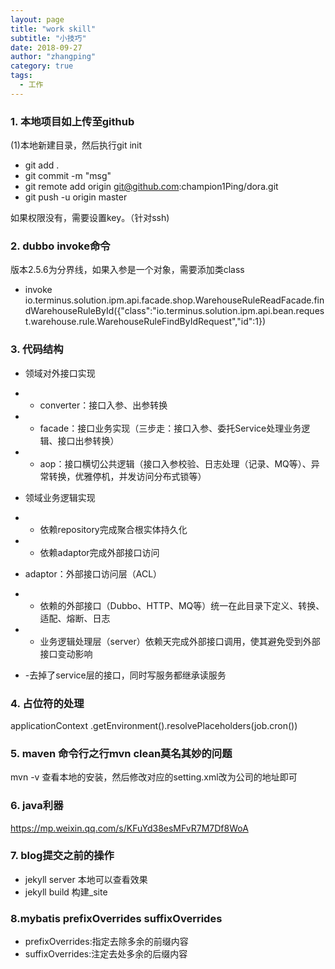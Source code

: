 ```yaml
---
layout: page
title: "work skill"
subtitle: "小技巧"
date: 2018-09-27
author: "zhangping"
category: true
tags:
  - 工作
---
```







### 1. 本地项目如上传至github
(1)本地新建目录，然后执行git init

* git add .
* git commit -m "msg"
* git remote add origin git@github.com:champion1Ping/dora.git
* git push -u origin master

如果权限没有，需要设置key。（针对ssh)

### 2. dubbo invoke命令 
版本2.5.6为分界线，如果入参是一个对象，需要添加类class


* invoke io.terminus.solution.ipm.api.facade.shop.WarehouseRuleReadFacade.findWarehouseRuleById({"class":"io.terminus.solution.ipm.api.bean.request.warehouse.rule.WarehouseRuleFindByIdRequest","id":1})

### 3. 代码结构
 * 领域对外接口实现
 * - converter：接口入参、出参转换
 * - facade：接口业务实现（三步走：接口入参、委托Service处理业务逻辑、接口出参转换）
 * - aop：接口横切公共逻辑（接口入参校验、日志处理（记录、MQ等）、异常转换，优雅停机，并发访问分布式锁等）
 *   领域业务逻辑实现
 * - 依赖repository完成聚合根实体持久化
 * - 依赖adaptor完成外部接口访问

 * adaptor：外部接口访问层（ACL）
 * - 依赖的外部接口（Dubbo、HTTP、MQ等）统一在此目录下定义、转换、适配、熔断、日志
 * - 业务逻辑处理层（server）依赖天完成外部接口调用，使其避免受到外部接口变动影响
 * -去掉了service层的接口，同时写服务都继承读服务

### 4. 占位符的处理
applicationContext
.getEnvironment().resolvePlaceholders(job.cron())

### 5. maven 命令行之行mvn clean莫名其妙的问题
mvn -v 查看本地的安装，然后修改对应的setting.xml改为公司的地址即可

### 6. java利器 
https://mp.weixin.qq.com/s/KFuYd38esMFvR7M7Df8WoA

### 7. blog提交之前的操作
* jekyll server 本地可以查看效果
* jekyll build 构建_site

### 8.mybatis prefixOverrides suffixOverrides
- prefixOverrides:指定去除多余的前缀内容
- suffixOverrides:注定去处多余的后缀内容


